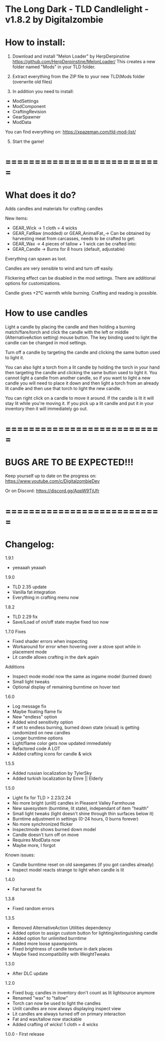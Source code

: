 The Long Dark - TLD Candlelight - v1.8.2 by Digitalzombie
===========================================================

How to install:
===============
1. Download and install "Melon Loader" by HerpDerpinstine
https://github.com/HerpDerpinstine/MelonLoader/
This creates a new folder named "Mods" in your TLD folder.

2. Extract everything from the ZIP file to your new TLD\Mods folder (overwrite old files)

3. In addition you need to install:
- ModSettings
- ModComponent
- CraftingRevision
- GearSpawner
- ModData

You can find everything on: https://xpazeman.com/tld-mod-list/

5. Start the game! 

===========================
===========================

What does it do?
=================

Adds candles and materials for crafting candles

New items:

- GEAR_Wick -> 1 cloth = 4 wicks
- GEAR_FatRaw (modded) or GEAR_AnimalFat_-> Can be obtained by harvesting meat from carcasses, needs to be crafted to get:
- GEAR_Wax -> 4 pieces of tallow + 1 wick can be crafted into: 
- GEAR_Candle -> Burns for 8 hours (default, adjustable)

Everything can spawn as loot. 

Candles are very sensible to wind and turn off easily. 

Flickering effect can be disabled in the mod settings. There are additional options for customizations.

Candle gives +2°C warmth while burning. Crafting and reading is possible.

How to use candles
=================

Light a candle by placing the candle and then holding a burning match/flare/torch and click the candle with the left or middle (AlternativeAction setting) mouse button. The key binding used to light the candle can be changed in mod settings.

Turn off a candle by targeting the candle and clicking the same button used to light it.

You can also light a torch from a lit candle by holding the torch in your hand then targeting the candle and clicking the same button used to light it. You cannot light a candle from another candle, so if you want to light a new candle you will need to place it down and then light a torch from an already lit candle and then use that torch to light the new candle.

You can right click on a candle to move it around. If the candle is lit it will stay lit while you're moving it. If you pick up a lit candle and put it in your inventory then it will immediately go out.

===========================
===========================

BUGS ARE TO BE EXPECTED!!!
===========================

Keep yourself up to date on the progress on:
https://www.youtube.com/c/DigitalzombieDev

Or on Discord:
https://discord.gg/AqpW9TjUfr

===========================
===========================

Changelog:
==========
1.9.1
- yeeaaah yeaaah

1.9.0
- TLD 2.35 update
- Vanilla fat integration
- Everything in crafting menu now

1.8.2
- TLD 2.29 fix
- Save/Load of on/off state maybe fixed too now

1.7.0
Fixes
- Fixed shader errors when inspecting
- Workaround for error when hovering over a stove spot while in placement mode
- Lit candle allows crafting in the dark again

Additions
- Inspect mode model now the same as ingame model (burned down)
- Small light tweaks
- Optional display of remaining burntime on hover text


1.6.0
- Log message fix
- Maybe floating flame fix
- New "endless" option
- Added wind sensitivity option
- If set to endless burning, burned down state (visual) is getting randomized on new candles
- Longer burntime options
- Light/flame color gets now updated immediately
- Refactored code A LOT
- Added crafting icons for candle & wick

1.5.5
- Added russian localization by TylerSky
- Added turkish localization by Emre || Elderly


1.5.0
- Light fix for TLD > 2.23/2.24
- No more bright (unlit) candles in Pleasent Valley Farmhouse
- New savesystem (burntime, lit state), independant of item "health"
- Small light tweaks (light doesn't shine through thin surfaces below it)
- Burntime adjustment in settings (0-24 hours, 0 burns forever)
- No more synchronized flicker
- Inspectmode shows burned down model
- Candle doesn't turn off on move
- Requires ModData now
- Maybe more, I forgot

Known issues: 
- Candle burntime reset on old savegames (if you got candles already)
- Inspect model reacts strange to light when candle is lit

1.4.0
- Fat harvest fix

1.3.8
- Fixed random errors

1.3.5
- Removed AlternativeAction Utilities dependency
- Added option to assign custom button for lighting/extinguishing candle
- Added option for unlimited burntime
- Added more loose spawnpoints
- Fixed brightness of candle texture in dark places
- Maybe fixed incompatibility with WeightTweaks

1.3.0
- After DLC update

1.2.0
- Fixed bug; candles in inventory don't count as lit lightsource anymore
- Renamed "wax" to "tallow"
- Torch can now be used to light the candles
- Unlit candles are now always displaying inspect view
- Lit candles are always turned off on primary interaction
- Fat and wax/tallow now stackable
- Added crafting of wicks! 1 cloth = 4 wicks

1.0.0 	- First release
